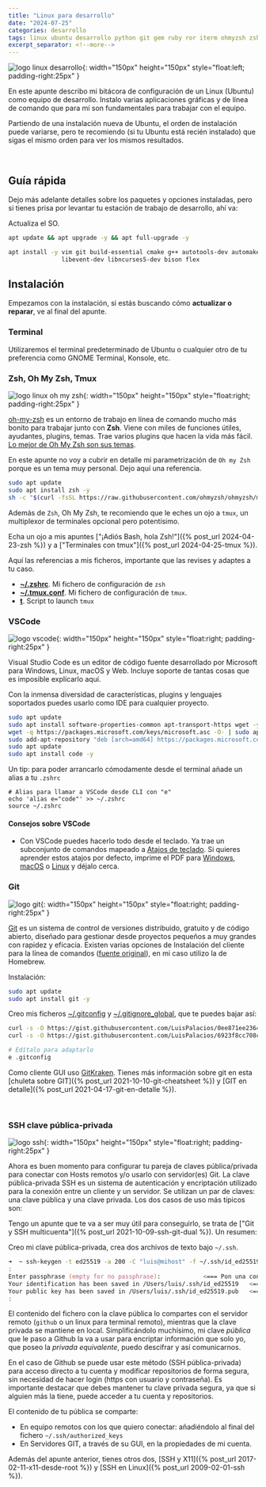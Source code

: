 ```yaml
---
title: "Linux para desarrollo"
date: "2024-07-25"
categories: desarrollo
tags: linux ubuntu desarrollo python git gem ruby ror iterm ohmyzsh zsh vscode
excerpt_separator: <!--more-->
---
```



![logo linux desarrollo](/assets/img/posts/logo-linux-desarrollo.svg){: width="150px" height="150px" style="float:left; padding-right:25px" }

En este apunte describo mi bitácora de configuración de un Linux (Ubuntu) como equipo de desarrollo. Instalo varias aplicaciones gráficas y de línea de comando que para mí son fundamentales para trabajar con el equipo.

Partiendo de una instalación nueva de Ubuntu, el orden de instalación puede variarse, pero te recomiendo (si tu Ubuntu está recién instalado) que sigas el mismo orden para ver los mismos resultados.

<br clear="left"/>
<!--more-->

## Guía rápida

Dejo más adelante detalles sobre los paquetes y opciones instaladas, pero si tienes prisa por levantar tu estación de trabajo de desarrollo, ahí va:

Actualiza el SO.

```zsh
apt update && apt upgrade -y && apt full-upgrade -y

apt install -y vim git build-essential cmake g++ autotools-dev automake \
               libevent-dev libncurses5-dev bison flex
```

## Instalación

Empezamos con la instalación, si estás buscando cómo **actualizar o reparar**, ve al final del apunte.

### Terminal

Utilizaremos el terminal predeterminado de Ubuntu o cualquier otro de tu preferencia como GNOME Terminal, Konsole, etc.

### Zsh, Oh My Zsh, Tmux

![logo linux oh my zsh](/assets/img/posts/logo-ohmyzsh.svg){: width="150px" height="150px" style="float:right; padding-right:25px" }

[oh-my-zsh](https://ohmyz.sh) es un entorno de trabajo en línea de comando mucho más bonito para trabajar junto con **Zsh**. Viene con miles de funciones útiles, ayudantes, plugins, temas. Trae varios plugins que hacen la vida más fácil. [Lo mejor de Oh My Zsh son sus temas](https://github.com/ohmyzsh/ohmyzsh/wiki/Themes).

En este apunte no voy a cubrir en detalle mi parametrización de `Oh my Zsh` porque es un tema muy personal. Dejo aquí una referencia.

```zsh
sudo apt update
sudo apt install zsh -y
sh -c "$(curl -fsSL https://raw.githubusercontent.com/ohmyzsh/ohmyzsh/master/tools/install.sh)"
```

Además de `Zsh`, Oh My Zsh, te recomiendo que le eches un ojo a `tmux`, un multiplexor de terminales opcional pero potentísimo.

Echa un ojo a mis apuntes ["¡Adiós Bash, hola Zsh!"]({% post_url 2024-04-23-zsh %}) y a ["Terminales con tmux"]({% post_url 2024-04-25-tmux %}).

Aquí las referencias a mis ficheros, importante que las revises y adaptes a tu caso.

- **[~/.zshrc](https://gist.github.com/LuisPalacios/7507ce0b84adcad067320e9631648fd7)**. Mi fichero de configuración de `zsh`
- **[~/.tmux.conf](https://gist.github.com/LuisPalacios/065f4f0491d472d65ef62f67f1f418a1)**. Mi fichero de configuración de `tmux`.
- **[t](https://gist.github.com/LuisPalacios/860b689687bc239ab9f3549be67df499)**. Script to launch `tmux`

### VSCode

![logo vscode](/assets/img/posts/logo-vscode.svg){: width="150px" height="150px" style="float:right; padding-right:25px" }

Visual Studio Code es un editor de código fuente desarrollado por Microsoft para Windows, Linux, macOS y Web. Incluye soporte de tantas cosas que es imposible explicarlo aquí.

Con la inmensa diversidad de características, plugins y lenguajes soportados puedes usarlo como IDE para cualquier proyecto.

```zsh
sudo apt update
sudo apt install software-properties-common apt-transport-https wget -y
wget -q https://packages.microsoft.com/keys/microsoft.asc -O- | sudo apt-key add -
sudo add-apt-repository "deb [arch=amd64] https://packages.microsoft.com/repos/vscode stable main"
sudo apt update
sudo apt install code -y
```

Un tip: para poder arrancarlo cómodamente desde el terminal añade un alias a tu `.zshrc`

```text
# Alias para llamar a VSCode desde CLI con "e"
echo 'alias e="code"' >> ~/.zshrc
source ~/.zshrc
```

#### Consejos sobre VSCode

- Con VSCode puedes hacerlo todo desde el teclado. Ya trae un subconjunto de comandos mapeado a [Atajos de teclado](https://code.visualstudio.com/docs/getstarted/keybindings). Si quieres aprender estos atajos por defecto, imprime el PDF para [Windows](https://code.visualstudio.com/shortcuts/keyboard-shortcuts-windows.pdf), [macOS](https://code.visualstudio.com/shortcuts/keyboard-shortcuts-macos.pdf) o [Linux](https://code.visualstudio.com/shortcuts/keyboard-shortcuts-linux.pdf) y déjalo cerca.

### Git

![logo git](/assets/img/posts/logo-git.svg){: width="150px" height="150px" style="float:right; padding-right:25px" }

[Git](https://git-scm.com) es un sistema de control de versiones distribuido, gratuito y de código abierto, diseñado para gestionar desde proyectos pequeños a muy grandes con rapidez y eficacia. Existen varias opciones de Instalación del cliente para la línea de comandos ([fuente original](https://git-scm.com/download/mac)), en mi caso utilizo la de Homebrew.

Instalación:

```zsh
sudo apt update
sudo apt install git -y
```

Creo mis ficheros [~/.gitconfig](https://gist.github.com/LuisPalacios/0ee871ee236485d4a064179b16ada400) y [~/.gitignore_global](https://gist.github.com/LuisPalacios/6923f8cc708ce10f3bd4a6772625fb0c), que te puedes bajar así:

```zsh
curl -s -O https://gist.githubusercontent.com/LuisPalacios/0ee871ee236485d4a064179b16ada400/raw/348a8a448095a460756f85ef0362521b886b0a2e/.gitconfig
curl -s -O https://gist.githubusercontent.com/LuisPalacios/6923f8cc708ce10f3bd4a6772625fb0c/raw/65d0ed6acba83ece4db78228821589212b9f9f4b/.gitignore_global

# Edítalo para adaptarlo
e .gitconfig
```

Como cliente GUI uso [GitKraken](https://www.gitkraken.com). Tienes más información sobre git en esta [chuleta sobre GIT]({% post_url 2021-10-10-git-cheatsheet %}) y [GIT en detalle]({% post_url 2021-04-17-git-en-detalle %}).

<br/>

### SSH clave pública-privada

![logo ssh](/assets/img/posts/logo-ssh.svg){: width="150px" height="150px" style="float:right; padding-right:25px" }

Ahora es buen momento para configurar tu pareja de claves pública/privada para conectar con Hosts remotos y/o usarlo con servidor(es) Git. La clave pública-privada SSH es un sistema de autenticación y encriptación utilizado para la conexión entre un cliente y un servidor. Se utilizan un par de claves: una clave pública y una clave privada. Los dos casos de uso más típicos son:

Tengo un apunte que te va a ser muy útil para conseguirlo, se trata de ["Git y SSH multicuenta"]({% post_url 2021-10-09-ssh-git-dual %}). Un resumen:

Creo mi clave pública-privada, crea dos archivos de texto bajo `~/.ssh`.

```zsh
➜  ~ ssh-keygen -t ed25519 -a 200 -C "luis@mihost" -f ~/.ssh/id_ed25519
:
Enter passphrase (empty for no passphrase):            <=== Pon una contraseña que usarás durante las futuras conexiones
Your identification has been saved in /Users/luis/.ssh/id_ed25519   <== Clave PRIVADA. NUNCA LO COMPARTAS
Your public key has been saved in /Users/luis/.ssh/id_ed25519.pub   <== Clave PÚBLICA. Este contenido es el que compartes !!
:
```

El contenido del fichero con la clave pública lo compartes con el servidor remoto (`github` o un linux para terminal remoto), mientras que la clave privada se mantiene en local. Simplificándolo muchísimo, mi clave *pública* que le paso a Github la va a usar para encriptar información que solo yo, que poseo la *privada equivalente*, puedo descifrar y así comunicarnos.

En el caso de Github se puede usar este método (SSH pública-privada) para acceso directo a tu cuenta y modificar repositorios de forma segura, sin necesidad de hacer login (https con usuario y contraseña). Es importante destacar que debes mantener tu clave privada segura, ya que si alguien más la tiene, puede acceder a tu cuenta y repositorios.

El contenido de tu pública se comparte:

- En equipo remotos con los que quiero conectar: añadiéndolo al final del fichero `~/.ssh/authorized_keys`
- En Servidores GIT, a través de su GUI, en la propiedades de mi cuenta.

Además del apunte anterior, tienes otros dos, [SSH y X11]({% post_url 2017-02-11-x11-desde-root %}) y [SSH en Linux]({% post_url 2009-02-01-ssh %}).

</br>